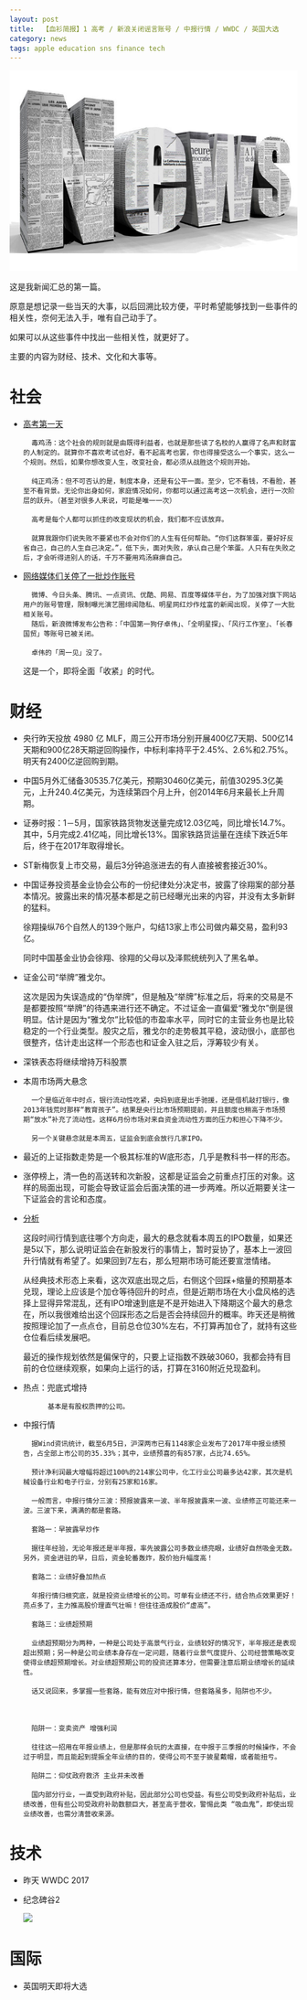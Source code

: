 ```yaml
---
layout: post
title:  【血衫简报】1 高考 / 新浪关闭谣言账号 / 中报行情 / WWDC / 英国大选
category: news
tags: apple education sns finance tech
---
```


![](/assets/img/news.jpg)

这是我新闻汇总的第一篇。

原意是想记录一些当天的大事，以后回溯比较方便，平时希望能够找到一些事件的相关性，奈何无法入手，唯有自己动手了。

如果可以从这些事件中找出一些相关性，就更好了。

主要的内容为财经、技术、文化和大事等。

# 社会

* [高考第一天](https://zhuanlan.zhihu.com/p/27286229)

        毒鸡汤：这个社会的规则就是由既得利益者，也就是那些读了名校的人赢得了名声和财富的人制定的。就算你不喜欢考试也好，看不起高考也罢，你也得接受这么一个事实，这么一个规则。然后，如果你想改变人生，改变社会，都必须从战胜这个规则开始。
        
        纯正鸡汤：但不可否认的是，制度本身，还是有公平一面。至少，它不看钱，不看脸，甚至不看背景。无论你出身如何，家庭情况如何，你都可以通过高考这一次机会，进行一次阶层的跃升。（甚至对很多人来说，可能是唯一一次）
        
        高考是每个人都可以抓住的改变现状的机会，我们都不应该放弃。
        
        就算我跟你们说失败不要紧也不会对你们的人生有任何帮助。“你们这群笨蛋，要好好反省自己，自己的人生自己决定。”，低下头，面对失败，承认自己是个笨蛋。人只有在失败之后，才会听得进别人的话，千万不要用鸡汤麻痹自己。

* [网络媒体们关停了一批炒作账号](https://zhuanlan.zhihu.com/p/27295594)

        微博、今日头条、腾讯、一点资讯、优酷、网易、百度等媒体平台，为了加强对旗下网站用户的账号管理，限制曝光演艺圈绯闻隐私、明星网红炒作炫富的新闻出现，关停了一大批相关账号。
        随后，新浪微博发布公告称：「中国第一狗仔卓伟」、「全明星探」、「风行工作室」、「长春国贸」等账号已被关闭。
        
        卓伟的「周一见」没了。
        
    这是一个，即将全面「收紧」的时代。

# 财经

* 央行昨天投放 4980 亿 MLF，周三公开市场分别开展400亿7天期、500亿14天期和900亿28天期逆回购操作，中标利率持平于2.45%、2.6%和2.75%。明天有2400亿逆回购到期。

* 中国5月外汇储备30535.7亿美元，预期30460亿美元，前值30295.3亿美元，上升240.4亿美元，为连续第四个月上升，创2014年6月来最长上升周期。

* 证券时报：1－5月，国家铁路货物发送量完成12.03亿吨，同比增长14.7%。其中，5月完成2.41亿吨，同比增长13%。国家铁路货运量在连续下跌近5年后，终于在2017年取得增长。

* ST新梅恢复上市交易，最后3分钟追涨进去的有人直接被套接近30%。

* 中国证券投资基金业协会公布的一份纪律处分决定书，披露了徐翔案的部分基本情况。披露出来的情况基本都是之前已经曝光出来的内容，并没有太多新鲜的猛料。
  
    徐翔操纵76个自然人的139个账户，勾结13家上市公司做内幕交易，盈利93亿。

    同时中国基金业协会徐翔、徐翔的父母以及泽熙统统列入了黑名单。
    
* 证金公司“举牌”雅戈尔。

    这次是因为失误造成的“伪举牌”，但是触及“举牌”标准之后，将来的交易是不是都要按照“举牌”的待遇来进行还不确定。不过证金一直偏爱“雅戈尔”倒是很明显。估计是因为“雅戈尔”比较低的市盈率水平，同时它的主营业务也是比较稳定的一个行业类型。股灾之后，雅戈尔的走势极其平稳，波动很小，底部也很整齐，估计走出这样一个形态也和证金入驻之后，浮筹较少有关。    
    
* 深铁表态将继续增持万科股票
    
* 本周市场两大悬念

        一个是临近年中时点，银行流动性吃紧，央妈到底是出手驰援，还是借机敲打银行，像2013年钱荒时那样“教育孩子”。结果是央行比市场预期提前，并且额度也稍高于市场预期“放水”补充了流动性。这样6月份市场对来自资金流动性方面的压力和担心下降不少。    

        另一个关键悬念就是本周五，证监会到底会放行几家IPO。

* 最近的上证指数走势是一个极其标准的W底形态，几乎是教科书一样的形态。

* 涨停榜上，清一色的高送转和次新股，这都是证监会之前重点打压的对象。这样的局面出现，可能会导致证监会后面决策的进一步两难。所以近期要关注一下证监会的言论和态度。

* [分析](https://zhuanlan.zhihu.com/p/27261581)

    这段时间行情到底往哪个方向走，最大的悬念就看本周五的IPO数量，如果还是5以下，那么说明证监会在新股发行的事情上，暂时妥协了，基本上一波回升行情就有希望了。如果回到7左右，那么短期市场可能还要宣泄情绪。

    从经典技术形态上来看，这次双底出现之后，右侧这个回踩+缩量的预期基本兑现，理论上应该是个加仓等待回升的时点，但是近期市场在大小盘风格的选择上显得异常混乱，还有IPO增速到底是不是开始进入下降期这个最大的悬念在，所以我很难给出这个回踩形态之后是否会持续回升的概率。昨天还是稍微按照理论加了一点点仓，目前总仓位30%左右，不打算再加仓了，就持有这些仓位看后续发展吧。

    最近的操作规划依然是偏保守的，只要上证指数不跌破3060，我都会持有目前的仓位继续观察，如果向上运行的话，打算在3160附近兑现盈利。

* 热点：兜底式增持       
        
            基本是有股权质押的公司。

* 中报行情

        据Wind资讯统计，截至6月5日，沪深两市已有1148家企业发布了2017年中报业绩预告，占全部上市公司的35.33%；其中，业绩预喜的有857家，占比74.65%。

        预计净利润最大增幅将超过100%的214家公司中，化工行业公司最多达42家，其次是机械设备行业和电子行业，分别有25家和16家。
        
        一般而言，中报行情分三波：预报披露来一波、半年报披露来一波、业绩修正可能还来一波。三波下来，满满的都是套路。
        
        套路一：早披露早炒作
        
        据往年经验，无论年报还是半年报，率先披露公司多数业绩亮眼，业绩好自然吸金无数。另外，资金进驻的早，日后，资金轮番轰炸，股价抬升幅度高！
        
        套路二：业绩好叠加热点
        
        年报行情归根究底，就是投资业绩增长的公司。可单有业绩还不行，结合热点效果更好！亮点多了，主力推高股价理直气壮嘛！但往往造成股价“虚高”。
        
        套路三：业绩超预期
        
        业绩超预期分为两种，一种是公司处于高景气行业，业绩较好的情况下，半年报还是表现超出预期；另一种是公司业绩本身存在一定问题，随着行业景气度提升、公司经营策略改变使得业绩超预期增长。对业绩超预期公司的投资还算本分，但需要注意后期业绩增长的延续性。
        
        话又说回来，多掌握一些套路，能有效应对中报行情，但套路虽多，陷阱也不少。
        
        
        
        陷阱一：变卖资产 增强利润
        
        往往这一招用在年报业绩上，但是那样会玩的太直接，在中报于三季报的时候操作，不会过于明显，而且能起到提振全年业绩的目的，使得公司不至于披星戴帽，或者能扭亏。
        
        陷阱二：仰仗政府救济 主业并未改善
        
        国内部分行业，一直受到政府补贴，因此部分公司也受益。有些公司受到政府补贴后，业绩改善，但有些公司受政府补助数额巨大，甚至高于营收，警惕此类 “吸血鬼”，即使出现业绩改善，也需分清营收来源。
        
# 技术

* 昨天 WWDC 2017
* 纪念碑谷2

    ![](http://7vigrt.com1.z0.glb.clouddn.com/blog/pic/2017/06/73c7ca2fly1fgbqgpylgdj20ku11211j.jpg?imageView2/2/w/400/h/400/format/jpg/interlace/1/q/75)

# 国际

* 英国明天即将大选

